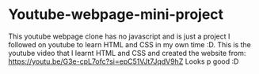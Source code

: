 # Youtube-webpage-mini-project

This youtube webpage clone has no javascript and is just a project I followed on youtube to learn HTML and CSS in my own time :D.
This is the youtube video that I learnt HTML and CSS and created the website from: https://youtu.be/G3e-cpL7ofc?si=epC51VJt7JqdV9hZ
Looks p good :D
